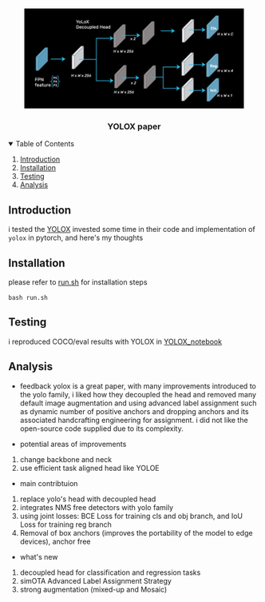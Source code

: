 
<!-- PROJECT LOGO -->
<br />
<p align="center">
  <a href="https://github.com/SamirGouda/YOLOX-Clothing_Classifier/tree/main/YOLOX-paper">
    <img src="images/yolox.jpg" alt="Logo" width="440" height="200">
  </a>

  <h3 align="center">YOLOX paper</h3>

  <p align="center">
    
    
  </p>
</p>



<!-- TABLE OF CONTENTS -->
<details open="open">
  <summary>Table of Contents</summary>
  <ol>
    <li>
      <a href="#introduction">Introduction</a>
    <li><a href="#installation">Installation</a></li>
    <li><a href="#testing">Testing</a></li>
    <li><a href="#analysis">Analysis</a></li>
  </ol>
</details>



<!-- ABOUT THE PROJECT -->
## Introduction

i tested the [YOLOX](https://github.com/Megvii-BaseDetection/YOLOX) invested some time in their code and implementation of `yolox` in pytorch, and here's my thoughts


## Installation

please refer to [run.sh](run.sh) for installation steps
```
bash run.sh
```

## Testing

i reproduced COCO/eval results with YOLOX in [YOLOX_notebook](YOLOX_notebook.ipynb)

<!-- Data -->
## Analysis

- feedback
yolox is a great paper, with many improvements introduced to the yolo family, i liked how they decoupled the head and removed many default image augmentation and using advanced label assignment such as dynamic number of positive anchors and dropping anchors and its associated handcrafting engineering for assignment. i did not like the open-source code supplied due to its complexity. 


- potential areas of improvements
1. change backbone and neck
2. use efficient task aligned head like YOLOE


- main contribtuion
1. replace yolo's head with decoupled head
2. integrates NMS free detectors with yolo family
3. using joint losses: BCE Loss for training cls and obj branch, and IoU Loss for training reg branch
4. Removal of box anchors (improves the portability of the model to edge devices), anchor free

- what's new

1. decoupled head for classification and regression tasks
2. simOTA Advanced Label Assignment Strategy
3. strong augmentation (mixed-up and Mosaic)






<!-- [![fingers far from each other][screenshot-2]] -->

<!-- MARKDOWN LINKS & IMAGES -->
<!-- https://www.markdownguide.org/basic-syntax/#reference-style-links -->

[product-screenshot]: images/screenshot.png
[screenshot-2]: images/2.png